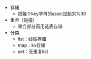 - 存储
  - 把每个key字母的assic加起来%30
- 重合（碰撞）
  - 重合部分再用链表存储
- 分类
  - list：线性存储
  - map：kv存储
  - set：无重复list
